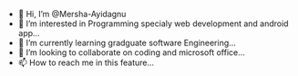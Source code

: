 - 👋 Hi, I’m @Mersha-Ayidagnu
- 👀 I’m interested in Programming specialy web development and android app...
- 🌱 I’m currently learning gradguate software Engineering...
- 💞️ I’m looking to collaborate on coding and microsoft office...
- 📫 How to reach me in this feature...

<!---
Mersha-Ayidagnu/Mersha-Ayidagnu is a ✨ special ✨ repository because its `README.md` (this file) appears on your GitHub profile.
You can click the Preview link to take a look at your changes.
--->
